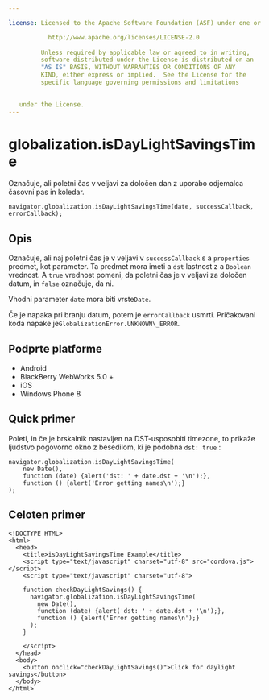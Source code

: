 ```yaml
---

license: Licensed to the Apache Software Foundation (ASF) under one or more contributor license agreements. See the NOTICE file distributed with this work for additional information regarding copyright ownership. The ASF licenses this file to you under the Apache License, Version 2.0 (the "License"); you may not use this file except in compliance with the License. You may obtain a copy of the License at

           http://www.apache.org/licenses/LICENSE-2.0
    
         Unless required by applicable law or agreed to in writing,
         software distributed under the License is distributed on an
         "AS IS" BASIS, WITHOUT WARRANTIES OR CONDITIONS OF ANY
         KIND, either express or implied.  See the License for the
         specific language governing permissions and limitations
    

   under the License.
---
```


# globalization.isDayLightSavingsTime

Označuje, ali poletni čas v veljavi za določen dan z uporabo odjemalca časovni pas in koledar.

    navigator.globalization.isDayLightSavingsTime(date, successCallback, errorCallback);
    

## Opis

Označuje, ali naj poletni čas je v veljavi v `successCallback` s a `properties` predmet, kot parameter. Ta predmet mora imeti a `dst` lastnost z a `Boolean` vrednost. A `true` vrednost pomeni, da poletni čas je v veljavi za določen datum, in `false` označuje, da ni.

Vhodni parameter `date` mora biti vrste`Date`.

Če je napaka pri branju datum, potem je `errorCallback` usmrti. Pričakovani koda napake je`GlobalizationError.UNKNOWN\_ERROR`.

## Podprte platforme

*   Android
*   BlackBerry WebWorks 5.0 +
*   iOS
*   Windows Phone 8

## Quick primer

Poleti, in če je brskalnik nastavljen na DST-usposobiti timezone, to prikaže ljudstvo pogovorno okno z besedilom, ki je podobna `dst: true` :

    navigator.globalization.isDayLightSavingsTime(
        new Date(),
        function (date) {alert('dst: ' + date.dst + '\n');},
        function () {alert('Error getting names\n');}
    );
    

## Celoten primer

    <!DOCTYPE HTML>
    <html>
      <head>
        <title>isDayLightSavingsTime Example</title>
        <script type="text/javascript" charset="utf-8" src="cordova.js"></script>
        <script type="text/javascript" charset="utf-8">
    
        function checkDayLightSavings() {
          navigator.globalization.isDayLightSavingsTime(
            new Date(),
            function (date) {alert('dst: ' + date.dst + '\n');},
            function () {alert('Error getting names\n');}
          );
        }
    
        </script>
      </head>
      <body>
        <button onclick="checkDayLightSavings()">Click for daylight savings</button>
      </body>
    </html>